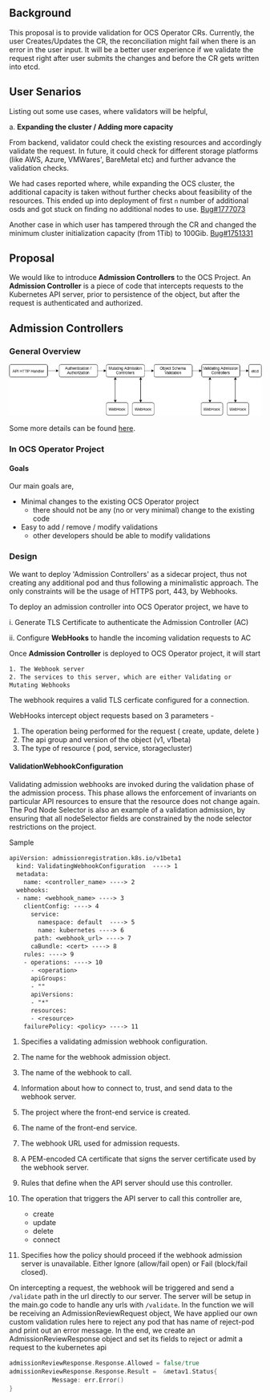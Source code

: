 ## Background

This proposal is to provide validation for OCS Operator CRs. Currently, the user Creates/Updates the CR, the reconciliation might fail when there is an error in the user input. It will be a better user experience if we validate the request right after user submits the changes and before the CR gets written into etcd.

## User Senarios

Listing out some use cases, where validators will be helpful,

a. **Expanding the cluster / Adding more capacity**

From backend, validator could check the existing resources and accordingly validate the request. In future, it could check for different storage platforms (like AWS, Azure, VMWares', BareMetal etc) and further advance the validation checks.

We had cases reported where, while expanding the OCS cluster, the additional capacity is taken without further checks about feasibility of the resources. This ended up into deployment of first `n` number of additional osds and got stuck on finding no additional nodes to use. [Bug#1777073](https://bugzilla.redhat.com/show_bug.cgi?id=1777073)

Another case in which user has tampered through the CR and changed the minimum cluster initialization capacity (from 1Tib) to 100Gib. [Bug#1751331](https://bugzilla.redhat.com/show_bug.cgi?id=1751331)

## Proposal

We would like to introduce **Admission Controllers** to the OCS Project. An **Admission Controller** is a piece of code that intercepts requests to the Kubernetes API server, prior to persistence of the object, but after the request is authenticated and authorized.

## Admission Controllers

### General Overview

![AC Image](./design-pic.png)

Some more details can be found [here](https://kubernetes.io/blog/2019/03/21/a-guide-to-kubernetes-admission-controllers/).

### In OCS Operator Project

#### Goals

Our main goals are,

- Minimal changes to the existing OCS Operator project
    - there should not be any (no or very minimal) change to the existing code
- Easy to add / remove / modify validations
    - other developers should be able to modify validations

### Design

We want to deploy 'Admission Controllers' as a sidecar project, thus not creating any additional pod and thus following a minimalistic approach. The only constraints will be the usage of HTTPS port, 443, by Webhooks.

To deploy an admission controller into OCS Operator project, we have to

i. Generate TLS Certificate to authenticate the Admission Controller (AC)

ii. Configure **WebHooks** to handle the incoming validation requests to AC

Once **Admission Controller** is deployed to OCS Operator project, it will start

    1. The Webhook server 
    2. The services to this server, which are either Validating or Mutating Webhooks

The webhook requires a valid TLS cerficate configured for a connection.

WebHooks intercept object requests based on 3 parameters -

1. The operation being performed for the request ( create, update, delete )
2. The api group and version of the object (v1, v1beta)
3. The type of resource ( pod, service, storagecluster) 


#### ValidationWebhookConfiguration 

Validating admission webhooks are invoked during the validation phase of the admission process. This phase allows the enforcement of invariants on particular API resources to ensure that the resource does not change again. The Pod Node Selector is also an example of a validation admission, by ensuring that all nodeSelector fields are constrained by the node selector restrictions on the project.

Sample

```
apiVersion: admissionregistration.k8s.io/v1beta1
  kind: ValidatingWebhookConfiguration  ----> 1
  metadata:
    name: <controller_name> ----> 2
  webhooks:
  - name: <webhook_name> ----> 3
    clientConfig: ----> 4
      service:
        namespace: default  ----> 5
        name: kubernetes ----> 6
       path: <webhook_url> ----> 7
      caBundle: <cert> ----> 8
    rules: ----> 9
    - operations: ----> 10
      - <operation>
      apiGroups:
      - ""
      apiVersions:
      - "*"
      resources:
      - <resource>
    failurePolicy: <policy> ----> 11
```

1. Specifies a validating admission webhook configuration.
2. The name for the webhook admission object.
3. The name of the webhook to call.
4. Information about how to connect to, trust, and send data to the webhook server.
5. The project where the front-end service is created.
6. The name of the front-end service.
7. The webhook URL used for admission requests.
8. A PEM-encoded CA certificate that signs the server certificate used by the webhook server.
9. Rules that define when the API server should use this controller.
10. The operation that triggers the API server to call this controller are,

    - create
    - update
    - delete
    - connect

11. Specifies how the policy should proceed if the webhook admission server is unavailable. Either Ignore (allow/fail open) or Fail (block/fail closed).

On intercepting a request, the webhook will be triggered and send a `/validate` path in the url directly to our server. 
The server will be setup in the main.go code to handle any urls with `/validate`. In the function we will be receiving an AdmissionReviewRequest object, We have applied our own custom validation rules here to reject any pod that has name of reject-pod and print out an error message. In the end, we create an AdmissionReviewResponse object and set its fields to reject or admit a request to the kubernetes api

```Go
admissionReviewResponse.Response.Allowed = false/true
admissionReviewResponse.Response.Result =  &metav1.Status{
			Message: err.Error()
}
```
